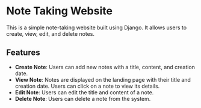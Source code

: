 # Note Taking Website

This is a simple note-taking website built using Django. It allows users to create, view, edit, and delete notes.

## Features

- **Create Note**: Users can add new notes with a title, content, and creation date.
- **View Note**: Notes are displayed on the landing page with their title and creation date. Users can click on a note to view its details.
- **Edit Note**: Users can edit the title and content of a note.
- **Delete Note**: Users can delete a note from the system.
